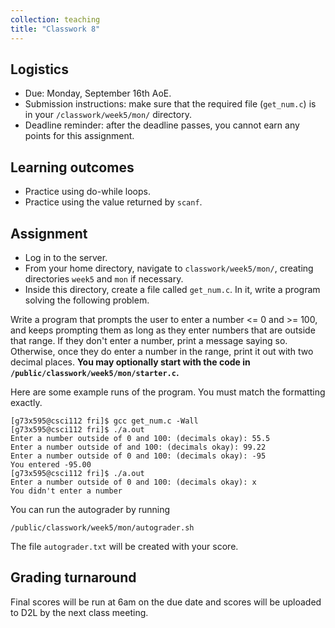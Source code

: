 ```yaml
---
collection: teaching
title: "Classwork 8"
---
```


## Logistics
* Due: Monday, September 16th AoE.
* Submission instructions: make sure that the required file (`get_num.c`) is in your
	`/classwork/week5/mon/` directory.
* Deadline reminder: after the deadline passes, you cannot earn any points for
	this assignment.

## Learning outcomes
* Practice using do-while loops.
* Practice using the value returned by `scanf`.

## Assignment

* Log in to the server.
* From your home directory, navigate to `classwork/week5/mon/`, creating directories `week5` and `mon` if necessary.
* Inside this directory, create a file called `get_num.c`. In it, write a
	program solving the following problem.

Write a program that prompts the user to enter a number <= 0 and >= 100, and
keeps prompting them as long as they enter numbers that are outside that range.
If they don't enter a number, print a message saying so. Otherwise, once they
do enter a number in the range, print it out with two decimal places. **You may
optionally start with the code in `/public/classwork/week5/mon/starter.c`.**

Here are some example runs of the program. You must match the formatting
exactly.

```
[g73x595@csci112 fri]$ gcc get_num.c -Wall
[g73x595@csci112 fri]$ ./a.out
Enter a number outside of 0 and 100: (decimals okay): 55.5
Enter a number outside of and 100: (decimals okay): 99.22
Enter a number outside of 0 and 100: (decimals okay): -95
You entered -95.00
[g73x595@csci112 fri]$ ./a.out
Enter a number outside of 0 and 100: (decimals okay): x
You didn't enter a number
```

You can run the autograder by running
```
/public/classwork/week5/mon/autograder.sh
```

The file `autograder.txt` will be created with your score.

## Grading turnaround
Final scores will be run at 6am on the due date and scores will be
uploaded to D2L by the next class meeting.
